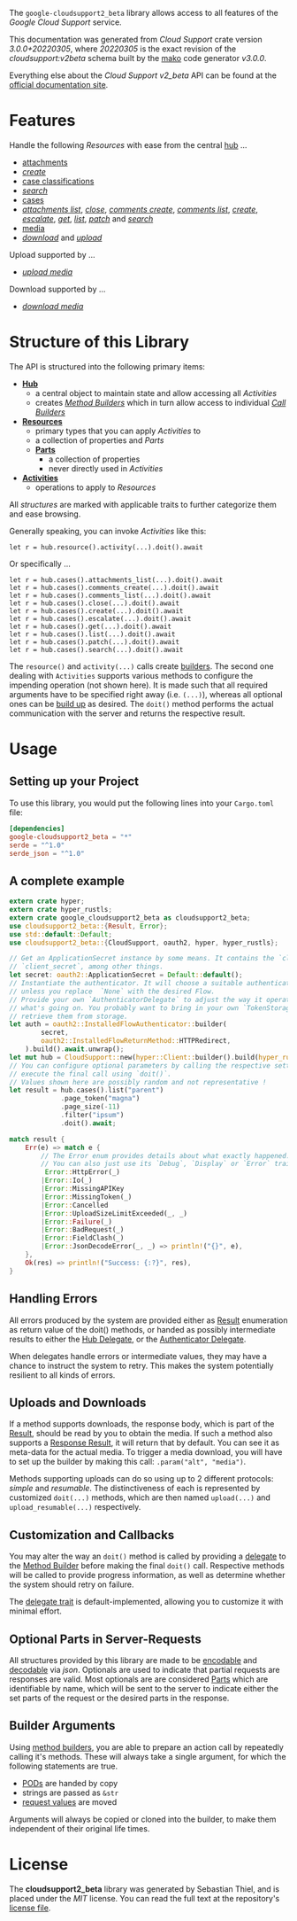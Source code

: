 <!---
DO NOT EDIT !
This file was generated automatically from 'src/mako/api/README.md.mako'
DO NOT EDIT !
-->
The `google-cloudsupport2_beta` library allows access to all features of the *Google Cloud Support* service.

This documentation was generated from *Cloud Support* crate version *3.0.0+20220305*, where *20220305* is the exact revision of the *cloudsupport:v2beta* schema built by the [mako](http://www.makotemplates.org/) code generator *v3.0.0*.

Everything else about the *Cloud Support* *v2_beta* API can be found at the
[official documentation site](https://cloud.google.com/support/docs/apis).
# Features

Handle the following *Resources* with ease from the central [hub](https://docs.rs/google-cloudsupport2_beta/3.0.0+20220305/google_cloudsupport2_beta/CloudSupport) ... 

* [attachments](https://docs.rs/google-cloudsupport2_beta/3.0.0+20220305/google_cloudsupport2_beta/api::Attachment)
 * [*create*](https://docs.rs/google-cloudsupport2_beta/3.0.0+20220305/google_cloudsupport2_beta/api::AttachmentCreateCall)
* [case classifications](https://docs.rs/google-cloudsupport2_beta/3.0.0+20220305/google_cloudsupport2_beta/api::CaseClassification)
 * [*search*](https://docs.rs/google-cloudsupport2_beta/3.0.0+20220305/google_cloudsupport2_beta/api::CaseClassificationSearchCall)
* [cases](https://docs.rs/google-cloudsupport2_beta/3.0.0+20220305/google_cloudsupport2_beta/api::Case)
 * [*attachments list*](https://docs.rs/google-cloudsupport2_beta/3.0.0+20220305/google_cloudsupport2_beta/api::CaseAttachmentListCall), [*close*](https://docs.rs/google-cloudsupport2_beta/3.0.0+20220305/google_cloudsupport2_beta/api::CaseCloseCall), [*comments create*](https://docs.rs/google-cloudsupport2_beta/3.0.0+20220305/google_cloudsupport2_beta/api::CaseCommentCreateCall), [*comments list*](https://docs.rs/google-cloudsupport2_beta/3.0.0+20220305/google_cloudsupport2_beta/api::CaseCommentListCall), [*create*](https://docs.rs/google-cloudsupport2_beta/3.0.0+20220305/google_cloudsupport2_beta/api::CaseCreateCall), [*escalate*](https://docs.rs/google-cloudsupport2_beta/3.0.0+20220305/google_cloudsupport2_beta/api::CaseEscalateCall), [*get*](https://docs.rs/google-cloudsupport2_beta/3.0.0+20220305/google_cloudsupport2_beta/api::CaseGetCall), [*list*](https://docs.rs/google-cloudsupport2_beta/3.0.0+20220305/google_cloudsupport2_beta/api::CaseListCall), [*patch*](https://docs.rs/google-cloudsupport2_beta/3.0.0+20220305/google_cloudsupport2_beta/api::CasePatchCall) and [*search*](https://docs.rs/google-cloudsupport2_beta/3.0.0+20220305/google_cloudsupport2_beta/api::CaseSearchCall)
* [media](https://docs.rs/google-cloudsupport2_beta/3.0.0+20220305/google_cloudsupport2_beta/api::Media)
 * [*download*](https://docs.rs/google-cloudsupport2_beta/3.0.0+20220305/google_cloudsupport2_beta/api::MediaDownloadCall) and [*upload*](https://docs.rs/google-cloudsupport2_beta/3.0.0+20220305/google_cloudsupport2_beta/api::MediaUploadCall)


Upload supported by ...

* [*upload media*](https://docs.rs/google-cloudsupport2_beta/3.0.0+20220305/google_cloudsupport2_beta/api::MediaUploadCall)

Download supported by ...

* [*download media*](https://docs.rs/google-cloudsupport2_beta/3.0.0+20220305/google_cloudsupport2_beta/api::MediaDownloadCall)



# Structure of this Library

The API is structured into the following primary items:

* **[Hub](https://docs.rs/google-cloudsupport2_beta/3.0.0+20220305/google_cloudsupport2_beta/CloudSupport)**
    * a central object to maintain state and allow accessing all *Activities*
    * creates [*Method Builders*](https://docs.rs/google-cloudsupport2_beta/3.0.0+20220305/google_cloudsupport2_beta/client::MethodsBuilder) which in turn
      allow access to individual [*Call Builders*](https://docs.rs/google-cloudsupport2_beta/3.0.0+20220305/google_cloudsupport2_beta/client::CallBuilder)
* **[Resources](https://docs.rs/google-cloudsupport2_beta/3.0.0+20220305/google_cloudsupport2_beta/client::Resource)**
    * primary types that you can apply *Activities* to
    * a collection of properties and *Parts*
    * **[Parts](https://docs.rs/google-cloudsupport2_beta/3.0.0+20220305/google_cloudsupport2_beta/client::Part)**
        * a collection of properties
        * never directly used in *Activities*
* **[Activities](https://docs.rs/google-cloudsupport2_beta/3.0.0+20220305/google_cloudsupport2_beta/client::CallBuilder)**
    * operations to apply to *Resources*

All *structures* are marked with applicable traits to further categorize them and ease browsing.

Generally speaking, you can invoke *Activities* like this:

```Rust,ignore
let r = hub.resource().activity(...).doit().await
```

Or specifically ...

```ignore
let r = hub.cases().attachments_list(...).doit().await
let r = hub.cases().comments_create(...).doit().await
let r = hub.cases().comments_list(...).doit().await
let r = hub.cases().close(...).doit().await
let r = hub.cases().create(...).doit().await
let r = hub.cases().escalate(...).doit().await
let r = hub.cases().get(...).doit().await
let r = hub.cases().list(...).doit().await
let r = hub.cases().patch(...).doit().await
let r = hub.cases().search(...).doit().await
```

The `resource()` and `activity(...)` calls create [builders][builder-pattern]. The second one dealing with `Activities` 
supports various methods to configure the impending operation (not shown here). It is made such that all required arguments have to be 
specified right away (i.e. `(...)`), whereas all optional ones can be [build up][builder-pattern] as desired.
The `doit()` method performs the actual communication with the server and returns the respective result.

# Usage

## Setting up your Project

To use this library, you would put the following lines into your `Cargo.toml` file:

```toml
[dependencies]
google-cloudsupport2_beta = "*"
serde = "^1.0"
serde_json = "^1.0"
```

## A complete example

```Rust
extern crate hyper;
extern crate hyper_rustls;
extern crate google_cloudsupport2_beta as cloudsupport2_beta;
use cloudsupport2_beta::{Result, Error};
use std::default::Default;
use cloudsupport2_beta::{CloudSupport, oauth2, hyper, hyper_rustls};

// Get an ApplicationSecret instance by some means. It contains the `client_id` and 
// `client_secret`, among other things.
let secret: oauth2::ApplicationSecret = Default::default();
// Instantiate the authenticator. It will choose a suitable authentication flow for you, 
// unless you replace  `None` with the desired Flow.
// Provide your own `AuthenticatorDelegate` to adjust the way it operates and get feedback about 
// what's going on. You probably want to bring in your own `TokenStorage` to persist tokens and
// retrieve them from storage.
let auth = oauth2::InstalledFlowAuthenticator::builder(
        secret,
        oauth2::InstalledFlowReturnMethod::HTTPRedirect,
    ).build().await.unwrap();
let mut hub = CloudSupport::new(hyper::Client::builder().build(hyper_rustls::HttpsConnector::with_native_roots()), auth);
// You can configure optional parameters by calling the respective setters at will, and
// execute the final call using `doit()`.
// Values shown here are possibly random and not representative !
let result = hub.cases().list("parent")
             .page_token("magna")
             .page_size(-11)
             .filter("ipsum")
             .doit().await;

match result {
    Err(e) => match e {
        // The Error enum provides details about what exactly happened.
        // You can also just use its `Debug`, `Display` or `Error` traits
         Error::HttpError(_)
        |Error::Io(_)
        |Error::MissingAPIKey
        |Error::MissingToken(_)
        |Error::Cancelled
        |Error::UploadSizeLimitExceeded(_, _)
        |Error::Failure(_)
        |Error::BadRequest(_)
        |Error::FieldClash(_)
        |Error::JsonDecodeError(_, _) => println!("{}", e),
    },
    Ok(res) => println!("Success: {:?}", res),
}

```
## Handling Errors

All errors produced by the system are provided either as [Result](https://docs.rs/google-cloudsupport2_beta/3.0.0+20220305/google_cloudsupport2_beta/client::Result) enumeration as return value of
the doit() methods, or handed as possibly intermediate results to either the 
[Hub Delegate](https://docs.rs/google-cloudsupport2_beta/3.0.0+20220305/google_cloudsupport2_beta/client::Delegate), or the [Authenticator Delegate](https://docs.rs/yup-oauth2/*/yup_oauth2/trait.AuthenticatorDelegate.html).

When delegates handle errors or intermediate values, they may have a chance to instruct the system to retry. This 
makes the system potentially resilient to all kinds of errors.

## Uploads and Downloads
If a method supports downloads, the response body, which is part of the [Result](https://docs.rs/google-cloudsupport2_beta/3.0.0+20220305/google_cloudsupport2_beta/client::Result), should be
read by you to obtain the media.
If such a method also supports a [Response Result](https://docs.rs/google-cloudsupport2_beta/3.0.0+20220305/google_cloudsupport2_beta/client::ResponseResult), it will return that by default.
You can see it as meta-data for the actual media. To trigger a media download, you will have to set up the builder by making
this call: `.param("alt", "media")`.

Methods supporting uploads can do so using up to 2 different protocols: 
*simple* and *resumable*. The distinctiveness of each is represented by customized 
`doit(...)` methods, which are then named `upload(...)` and `upload_resumable(...)` respectively.

## Customization and Callbacks

You may alter the way an `doit()` method is called by providing a [delegate](https://docs.rs/google-cloudsupport2_beta/3.0.0+20220305/google_cloudsupport2_beta/client::Delegate) to the 
[Method Builder](https://docs.rs/google-cloudsupport2_beta/3.0.0+20220305/google_cloudsupport2_beta/client::CallBuilder) before making the final `doit()` call. 
Respective methods will be called to provide progress information, as well as determine whether the system should 
retry on failure.

The [delegate trait](https://docs.rs/google-cloudsupport2_beta/3.0.0+20220305/google_cloudsupport2_beta/client::Delegate) is default-implemented, allowing you to customize it with minimal effort.

## Optional Parts in Server-Requests

All structures provided by this library are made to be [encodable](https://docs.rs/google-cloudsupport2_beta/3.0.0+20220305/google_cloudsupport2_beta/client::RequestValue) and 
[decodable](https://docs.rs/google-cloudsupport2_beta/3.0.0+20220305/google_cloudsupport2_beta/client::ResponseResult) via *json*. Optionals are used to indicate that partial requests are responses 
are valid.
Most optionals are are considered [Parts](https://docs.rs/google-cloudsupport2_beta/3.0.0+20220305/google_cloudsupport2_beta/client::Part) which are identifiable by name, which will be sent to 
the server to indicate either the set parts of the request or the desired parts in the response.

## Builder Arguments

Using [method builders](https://docs.rs/google-cloudsupport2_beta/3.0.0+20220305/google_cloudsupport2_beta/client::CallBuilder), you are able to prepare an action call by repeatedly calling it's methods.
These will always take a single argument, for which the following statements are true.

* [PODs][wiki-pod] are handed by copy
* strings are passed as `&str`
* [request values](https://docs.rs/google-cloudsupport2_beta/3.0.0+20220305/google_cloudsupport2_beta/client::RequestValue) are moved

Arguments will always be copied or cloned into the builder, to make them independent of their original life times.

[wiki-pod]: http://en.wikipedia.org/wiki/Plain_old_data_structure
[builder-pattern]: http://en.wikipedia.org/wiki/Builder_pattern
[google-go-api]: https://github.com/google/google-api-go-client

# License
The **cloudsupport2_beta** library was generated by Sebastian Thiel, and is placed 
under the *MIT* license.
You can read the full text at the repository's [license file][repo-license].

[repo-license]: https://github.com/Byron/google-apis-rsblob/main/LICENSE.md

